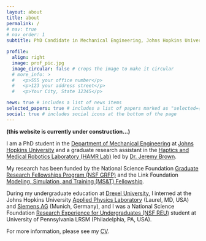 ```yaml
---
layout: about
title: about
permalink: /
# nav: true
# nav_order: 1
subtitle: PhD Candidate in Mechanical Engineering, Johns Hopkins University

profile:
  align: right
  image: prof_pic.jpg
  image_circular: false # crops the image to make it circular
  # more_info: >
  #   <p>555 your office number</p>
  #   <p>123 your address street</p>
  #   <p>Your City, State 12345</p>

news: true # includes a list of news items
selected_papers: true # includes a list of papers marked as "selected={true}"
social: true # includes social icons at the bottom of the page
---
```


<!-- Write your biography here. Tell the world about yourself. Link to your favorite [subreddit](http://reddit.com). You can put a picture in, too. The code is already in, just name your picture `prof_pic.jpg` and put it in the `img/` folder.

Put your address / P.O. box / other info right below your picture. You can also disable any of these elements by editing `profile` property of the YAML header of your `_pages/about.md`. Edit `_bibliography/papers.bib` and Jekyll will render your [publications page](/al-folio/publications/) automatically.

Link to your social media connections, too. This theme is set up to use [Font Awesome icons](https://fontawesome.com/) and [Academicons](https://jpswalsh.github.io/academicons/), like the ones below. Add your Facebook, Twitter, LinkedIn, Google Scholar, or just disable all of them. -->

<strong>(this website is currently under construction...)</strong>

I am a PhD student in the <a href='https://me.jhu.edu'>Department of Mechanical Engineering</a> at <a href='https://www.jhu.edu'>Johns Hopkins University</a> and a graduate research assistant in the <a href='https://hamr.lcsr.jhu.edu'>Haptics and Medical Robotics Laboratory (HAMR Lab)</a> led by <a href='https://engineering.jhu.edu/faculty/jeremy-brown/'>Dr. Jeremy Brown</a>.

My research has been funded by the National Science Foundation <a href='https://www.nsfgrfp.org'>Graduate Research Fellowships Program (NSF GRFP)</a> and the Link Foundation <a href='https://linksim.org'>Modeling, Simulation, and Training (MS&T) Fellowship</a>.

During my undergraduate education at <a href='https://drexel.edu'>Drexel University</a>, I interned at the Johns Hopkins University <a href='https://www.jhuapl.edu'>Applied Physics Laboratory</a> (Laurel, MD, USA) and <a href='https://www.siemens.com/global/en.html'>Siemens AG</a> (Munich, Germany), and I was a National Science Foundation <a href='https://www.lrsm.upenn.edu/outreach/reu/'>Research Experience for Undergraduates (NSF REU)</a> student at University of Pennsylvania LRSM (Philadelphia, PA, USA).

For more information, please see my <a href='https://sergiomachaca.github.io/cv/'>CV</a>.